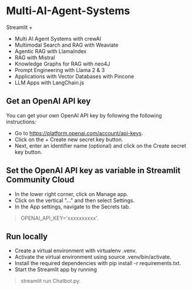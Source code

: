 # Multi-AI-Agent-Systems
Streamlit + 
- Multi AI Agent Systems with crewAI
- Multimodal Search and RAG with Weaviate
- Agentic RAG with LlamaIndex
- RAG with Mistral
- Knowledge Graphs for RAG with neo4J
- Prompt Engineering with Llama 2 & 3
- Applications with Vector Databases with Pincone
- LLM Apps with LangChain.js

## Get an OpenAI API key
You can get your own OpenAI API key by following the following instructions:

- Go to https://platform.openai.com/account/api-keys.
- Click on the + Create new secret key button.
- Next, enter an identifier name (optional) and click on the Create secret key button.

## Set the OpenAI API key as variable in Streamlit Community Cloud

- In the lower right corner, click on Manage app.
- Click on the vertical "..." and then select Settings.
- In the App settings, navigate to the Secrets tab.
> OPENAI_API_KEY='xxxxxxxxxx'.

## Run locally
- Create a virtual environment with virtualenv .venv.
- Activate the virtual environment using source .venv/bin/activate.
- Install the required dependencies with pip install -r requirements.txt.
- Start the Streamlit app by running
> streamlit run Chatbot.py.
